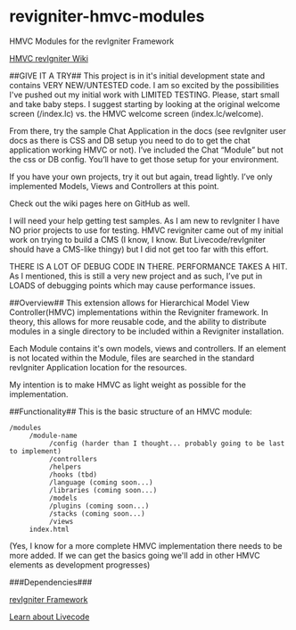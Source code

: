 # revigniter-hmvc-modules
HMVC Modules for the revIgniter Framework

[HMVC revIgniter Wiki](https://github.com/bhall2001/revigniter-hmvc-modules/wiki)

##GIVE IT A TRY##
This project is in it's initial development state and contains VERY NEW/UNTESTED code. I am so excited by the possibilities I've pushed out my initial work with LIMITED TESTING. Please, start small and take baby steps. I suggest starting by looking at the original welcome screen (/index.lc) vs. the HMVC welcome screen (index.lc/welcome).

From there, try the sample Chat Application in the docs (see revIgniter user docs as there is CSS and DB setup you need to do to get the chat application working HMVC or not). I’ve included the Chat “Module” but not the css or DB config. You’ll have to get those setup for your environment. 

If you have your own projects, try it out but again, tread lightly. I’ve only implemented Models, Views and Controllers at this point.

Check out the wiki pages here on GitHub as well.

I will need your help getting test samples. As I am new to revIgniter I have NO prior projects to use for testing. HMVC revigniter came out of my initial work on trying to build a CMS (I know, I know. But Livecode/revIgniter should have a CMS-like thingy) but I did not get too far with this effort.

THERE IS A LOT OF DEBUG CODE IN THERE. PERFORMANCE TAKES A HIT. As I mentioned, this is still a very new project and as such, I’ve put in LOADS of debugging points which may cause performance issues.

##Overview##
This extension allows for Hierarchical Model View Controller(HMVC) implementations within the Revigniter framework. In theory, this allows for more reusable code, and the ability to distribute modules in a single directory to be included within a Revigniter installation.

Each Module contains it's own models, views and controllers. If an element is not located within the Module, files are searched in the standard revIgniter Application location for the resources.

My intention is to make HMVC as light weight as possible for the implementation.

##Functionality##
This is the basic structure of an HMVC module:

```
/modules
     /module-name
          /config (harder than I thought... probably going to be last to implement)
          /controllers
          /helpers
          /hooks (tbd)
          /language (coming soon...)
          /libraries (coming soon...)
          /models
          /plugins (coming soon...)
          /stacks (coming soon...)
          /views
     index.html
```

(Yes, I know for a more complete HMVC implementation there needs to be more added. If we can get the basics going we'll add in other HMVC elements as development progresses)

###Dependencies###

[revIgniter Framework](http://revigniter.com)

[Learn about Livecode](https://livecode.com/products/livecode-platform/livecode-for-developers/)
